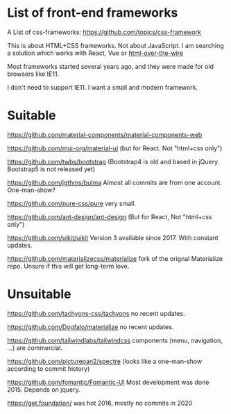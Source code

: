 # List of front-end frameworks

A List of css-frameworks: https://github.com/topics/css-framework

This is about HTML+CSS frameworks. Not about JavaScript. I am searching a solution which works with React, Vue or [html-over-the-wire](https://github.com/guettli/html-over-the-wire)

Most frameworks started several years ago, and they were made for old browsers like IE11.

I don't need to support IE11. I want a small and modern framework.

# Suitable

https://github.com/material-components/material-components-web

https://github.com/mui-org/material-ui (but for React. Not "html+css only")

https://github.com/twbs/bootstrap (Bootstrap4 is old and based in jQuery. Bootstrap5 is not released yet)

https://github.com/jgthms/bulma Almost all commits are from one account. One-man-show?


https://github.com/pure-css/pure very small.


https://github.com/ant-design/ant-design (But for React, Not "html+css only")


https://github.com/uikit/uikit Version 3 available since 2017. With constant updates.

https://github.com/materializecss/materialize fork of the orignal Materialize repo. Unsure if this will get long-term love.

# Unsuitable

https://github.com/tachyons-css/tachyons no recent updates.

https://github.com/Dogfalo/materialize no recent updates.

https://github.com/tailwindlabs/tailwindcss components (menu, navigation, ...) are commercial.

https://github.com/picturepan2/spectre (looks like a one-man-show according to commit history)

https://github.com/fomantic/Fomantic-UI Most development was done 2015. Depends on jquery.

https://get.foundation/ was hot 2016, mostly no commits in 2020
